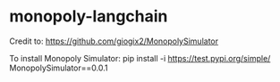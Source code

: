 # monopoly-langchain

Credit to: https://github.com/giogix2/MonopolySimulator

To install Monopoly Simulator:
pip install -i https://test.pypi.org/simple/ MonopolySimulator==0.0.1
